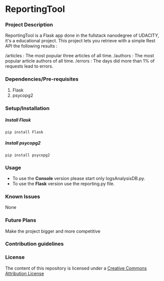 # ReportingTool
### Project Description
ReportingTool is a Flask app done in the fullstack nanodegree of UDACITY, it's a educational project. This project lets you retrieve with a simple Rest API the following results :

/articles : The most popular three articles of all time. /authors : The most popular article authors of all time. /errors :	The days did more than 1% of requests lead to errors.
### Dependencies/Pre-requisites
1. Flask 
2. psycopg2
### Setup/Installation
##### Install Flask 
`pip install Flask`
##### Install psycopg2 
`pip install psycopg2`
### Usage
* To use the **Console**  version please start only logsAnalysisDB.py.
* To use the **Flask** version use the reporting.py file.
### Known Issues
None
### Future Plans
Make the project bigger and more competitive
### Contribution guidelines
### License
The content of this repository is licensed under a [Creative Commons Attribution License](https://creativecommons.org/licenses/by/3.0/us/)
